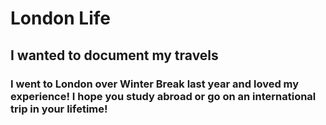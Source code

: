 # London Life
## I wanted to document my travels
### I went to London over Winter Break last year and loved my experience! I hope you study abroad or go on an international trip in your lifetime!
